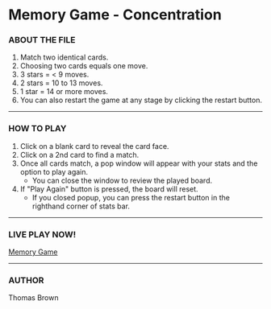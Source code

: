 # Memory Game - Concentration
### ABOUT THE FILE
1. Match two identical cards.
1. Choosing two cards equals one move.
1. 3 stars = < 9 moves.
1. 2 stars = 10 to 13 moves.
1. 1 star = 14 or more moves.
1. You can also restart the game at any stage by clicking the restart button.
---
### HOW TO PLAY
1. Click on a blank card to reveal the card face.
1. Click on a 2nd card to find a match.
1. Once all cards match, a pop window will appear with your stats and the option to play again.
    * You can close the window to review the played board.
1. If "Play Again" button is pressed, the board will reset.
    * If you closed popup, you can press the restart button in the righthand corner of stats bar.
---
### LIVE PLAY NOW!
[Memory Game](https://codepen.io/tcdev/pen/gBjWyg "codepen.io Memory Game")

---
### AUTHOR
Thomas Brown
